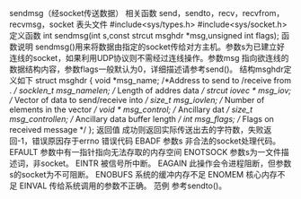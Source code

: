 sendmsg（经socket传送数据）
相关函数
send，sendto，recv，recvfrom，recvmsg，socket
表头文件
#include<sys/types.h>
#include<sys/socket.h>
定义函数
int sendmsg(int s,const strcut msghdr *msg,unsigned int flags);
函数说明
sendmsg()用来将数据由指定的socket传给对方主机。参数s为已建立好连线的socket，如果利用UDP协议则不需经过连线操作。参数msg 指向欲连线的数据结构内容，参数flags一般默认为0，详细描述请参考send()。
结构msghdr定义如下
struct msghdr
{
void *msg_name; /*Address to send to /receive from . */
socklen_t msg_namelen; /* Length of addres data */
strcut iovec * msg_iov; /* Vector of data to send/receive into */
size_t msg_iovlen; /* Number of elements in the vector */
void * msg_control; /* Ancillary dat */
size_t msg_controllen; /* Ancillary data buffer length */
int msg_flags; /* Flags on received message */
};
返回值
成功则返回实际传送出去的字符数，失败返回-1，错误原因存于errno
错误代码
EBADF 参数s 非合法的socket处理代码。
EFAULT 参数中有一指针指向无法存取的内存空间
ENOTSOCK 参数s为一文件描述词，非socket。
EINTR 被信号所中断。
EAGAIN 此操作会令进程阻断，但参数s的socket为不可阻断。
ENOBUFS 系统的缓冲内存不足
ENOMEM 核心内存不足
EINVAL 传给系统调用的参数不正确。
范例
参考sendto()。